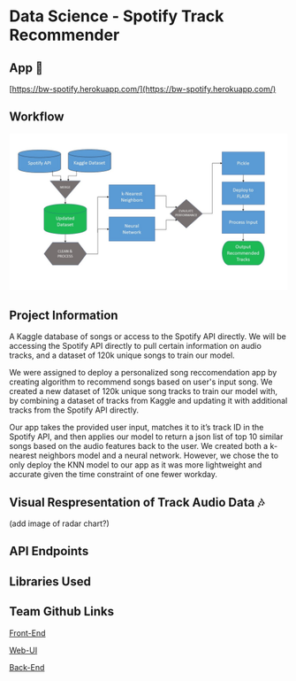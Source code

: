 # Data Science - Spotify Track Recommender

## App :musical_note:
[https://bw-spotify.herokuapp.com/](https://bw-spotify.herokuapp.com/)

## Workflow
![Alt text](https://raw.githubusercontent.com/Build-Week-Spotify-Song-Suggester-2/datascience/master/DS%20Flowchart.jpg)

## Project Information
A Kaggle database of songs or access to the Spotify API directly. We will be accessing the Spotify API directly to pull certain information on audio tracks, and a dataset of 120k unique songs to train our model.

We were assigned to deploy a personalized song reccomendation app by creating algorithm to recommend songs based on user's input song. We created a new dataset of 120k unique song tracks to train our model with, by combining a dataset of tracks from Kaggle and updating it with additional tracks from the Spotify API directly. 

Our app takes the provided user input, matches it to it’s track ID in the Spotify API, and then applies our model to return a json list of top 10 similar songs based on the audio features back to the user. We created both a k-nearest neighbors model and a neural network. However, we chose the to only deploy the KNN model to our app as it was more lightweight and accurate given the time constraint of one fewer workday. 

## Visual Respresentation of Track Audio Data :notes:

(add image of radar chart?)


## API Endpoints


## Libraries Used


## Team Github Links
[Front-End](https://github.com/Build-Week-Spotify-Song-Suggester-2/front-end)

[Web-UI](https://github.com/Build-Week-Spotify-Song-Suggester-2/Web-UI-Marketing)

[Back-End](https://github.com/Build-Week-Spotify-Song-Suggester-2/back-end)
